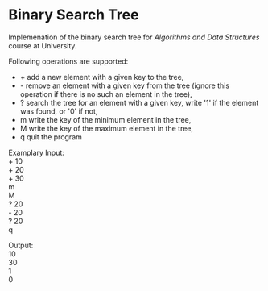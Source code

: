 # Binary Search Tree

Implemenation of the binary search tree for _Algorithms and Data Structures_ course at University.<br />

Following operations are supported:<br />
* \+ add a new element with a given key to the tree,<br />
* \- remove an element with a given key from the tree (ignore this operation if there is no such an element in the tree),<br />
* \? search the tree for an element with a given key, write '1' if the element was found, or '0' if not,<br />
* m write the key of the minimum element in the tree,<br />
* M write the key of the maximum element in the tree,<br />
* q quit the program<br />

Examplary Input:<br />
\+ 10<br />
\+ 20<br />
\+ 30<br />
m<br />
M<br />
\? 20<br />
\- 20<br />
\? 20<br />
q<br />

Output:<br />
10<br />
30<br />
1<br />
0<br />
